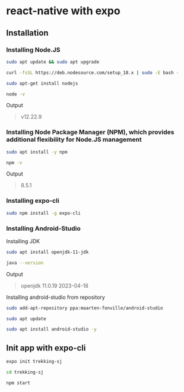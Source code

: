 # react-native with expo

## Installation

### Installing Node.JS

```bash
sudo apt update && sudo apt upgrade
```
```bash
curl -fsSL https://deb.nodesource.com/setup_18.x | sudo -E bash -
```
```bash
sudo apt-get install nodejs
```
```bash
node -v
```
Output
> v12.22.9

### Installing Node Package Manager (NPM), which provides additional flexibility for Node.JS management

```bash
sudo apt install -y npm
```
```bash
npm -v
```
Output
> 8.5.1

### Installing expo-cli

```bash
sudo npm install -g expo-cli
```

### Installing Android-Studio

Installing JDK
```bash
sudo apt install openjdk-11-jdk
```
```bash
java --version
```
Output
> openjdk 11.0.19 2023-04-18

Installing android-studio from repository
```bash
sudo add-apt-repository ppa:maarten-fonville/android-studio
```
```bash
sudo apt update
```
```bash
sudo apt install android-studio -y
```


## Init app with expo-cli

```bash
expo init trekking-sj
```
```bash
cd trekking-sj
```
```bash
npm start
```
